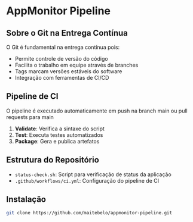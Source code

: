 # AppMonitor Pipeline

## Sobre o Git na Entrega Contínua

O Git é fundamental na entrega contínua pois:

- Permite controle de versão do código
- Facilita o trabalho em equipe através de branches
- Tags marcam versões estáveis do software
- Integração com ferramentas de CI/CD

## Pipeline de CI

O pipeline é executado automaticamente em push na branch main ou pull requests para main
1. **Validate**: Verifica a sintaxe do script
2. **Test**: Executa testes automatizados
3. **Package**: Gera e publica artefatos

## Estrutura do Repositório

- `status-check.sh`: Script para verificação de status da aplicação
- `.github/workflows/ci.yml`: Configuração do pipeline de CI

## Instalação

```bash
git clone https://github.com/maitebelo/appmonitor-pipeline.git
``` 